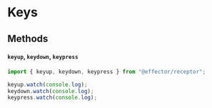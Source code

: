 # Keys

## Methods

#### `keyup`, `keydown`, `keypress`

```ts
import { keyup, keydown, keypress } from "@effector/receptor";

keyup.watch(console.log);
keydown.watch(console.log);
keypress.watch(console.log);
```
